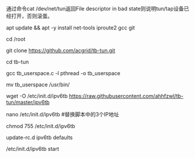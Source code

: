 通过命令cat /dev/net/tun返回File descriptor in bad state则说明tun/tap设备已经打开，否则滚蛋。

apt update && apt -y install net-tools iproute2 gcc git

cd /root

git clone https://github.com/acgrid/tb-tun.git

cd tb-tun

gcc tb_userspace.c -l pthread -o tb_userspace

mv tb_userspace /usr/bin/

wget -O /etc/init.d/ipv6tb https://raw.githubusercontent.com/ahhfzwl/tb-tun/master/ipv6tb

nano /etc/init.d/ipv6tb #替换脚本中的3个IP地址

chmod 755 /etc/init.d/ipv6tb

update-rc.d ipv6tb defaults

/etc/init.d/ipv6tb start
